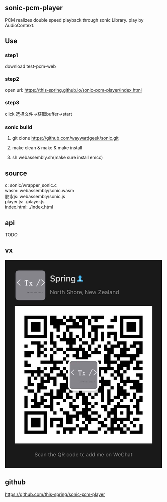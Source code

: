 <!--
 * @Author: xiuquanxu
 * @Company: kaochong
 * @Date: 2020-07-24 11:45:29
 * @LastEditors: xiuquanxu
 * @LastEditTime: 2020-07-26 13:37:02
--> 
## sonic-pcm-player  

PCM realizes double speed playback through sonic Library. play by AudioContext.  

## Use  

### step1  

download test-pcm-web  

### step2  

open url:  https://this-spring.github.io/sonic-pcm-player/index.html  

### step3  

click 选择文件->获取buffer->start  

### sonic build  

1. git clone https://github.com/waywardgeek/sonic.git  

2. make clean & make & make install  

3. sh webassembly.sh(make sure install emcc)  

## source  

c:  sonic/wrapper_sonic.c  
wasm:  webassembly/sonic.wasm  
胶水js: webassembly/sonic.js  
player.js: ./player.js  
index.html: ./index.html


## api  

TODO

## vx  
<img src="./vx.jpg"/>

## github  

https://github.com/this-spring/sonic-pcm-player  

